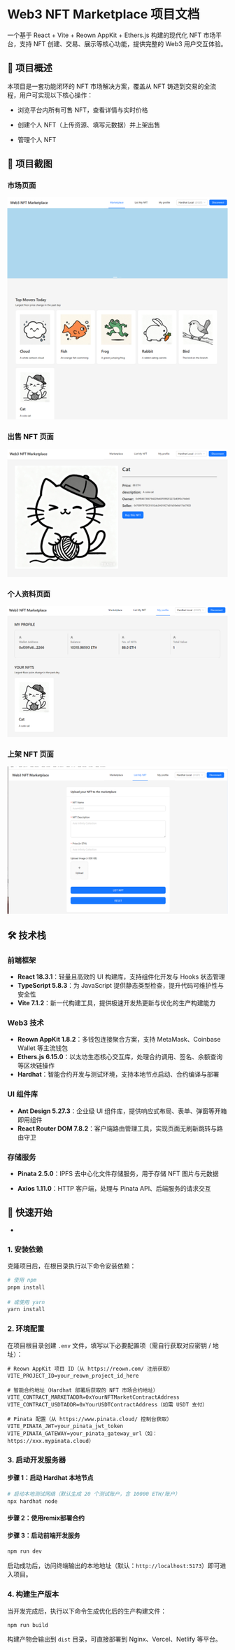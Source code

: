 # Web3 NFT Marketplace 项目文档

一个基于 React + Vite + Reown AppKit + Ethers.js 构建的现代化 NFT 市场平台，支持 NFT 创建、交易、展示等核心功能，提供完整的 Web3 用户交互体验。

## 📝 项目概述

本项目是一套功能闭环的 NFT 市场解决方案，覆盖从 NFT 铸造到交易的全流程，用户可实现以下核心操作：

- 浏览平台内所有可售 NFT，查看详情与实时价格

- 创建个人 NFT（上传资源、填写元数据）并上架出售

- 管理个人 NFT 
## 📸 项目截图

### 市场页面
![NFTMarketplace](./src/assets/images/NFTMarketplace.png)

### 出售 NFT 页面
![buyNFT](./src/assets/images/buyNFT.png)

### 个人资料页面
![myProfile](./src/assets/images/myProfile.png)

### 上架 NFT 页面
![listMyNFT](./src/assets/images/listMyNFT.png)



## 🛠️ 技术栈

### 前端框架

- **React 18.3.1**：轻量且高效的 UI 构建库，支持组件化开发与 Hooks 状态管理
- **TypeScript 5.8.3**：为 JavaScript 提供静态类型检查，提升代码可维护性与安全性
- **Vite 7.1.2**：新一代构建工具，提供极速开发热更新与优化的生产构建能力

### Web3 技术

- **Reown AppKit 1.8.2**：多钱包连接聚合方案，支持 MetaMask、Coinbase Wallet 等主流钱包
- **Ethers.js 6.15.0**：以太坊生态核心交互库，处理合约调用、签名、余额查询等区块链操作
- **Hardhat**：智能合约开发与测试环境，支持本地节点启动、合约编译与部署

### UI 组件库

- **Ant Design 5.27.3**：企业级 UI 组件库，提供响应式布局、表单、弹窗等开箱即用组件
- **React Router DOM 7.8.2**：客户端路由管理工具，实现页面无刷新跳转与路由守卫

### 存储服务

- **Pinata 2.5.0**：IPFS 去中心化文件存储服务，用于存储 NFT 图片与元数据

- **Axios 1.11.0**：HTTP 客户端，处理与 Pinata API、后端服务的请求交互

  

## 🚀 快速开始

- 

### 1. 安装依赖

克隆项目后，在根目录执行以下命令安装依赖：

```bash
# 使用 npm
pnpm install

# 或使用 yarn
yarn install
```

### 2. 环境配置

在项目根目录创建 `.env` 文件，填写以下必要配置项（需自行获取对应密钥 / 地址）：

```env
# Reown AppKit 项目 ID（从 https://reown.com/ 注册获取）
VITE_PROJECT_ID=your_reown_project_id_here

# 智能合约地址（Hardhat 部署后获取的 NFT 市场合约地址）
VITE_CONTRACT_MARKETADDR=0xYourNFTMarketContractAddress
VITE_CONTRACT_USDTADDR=0xYourUSDTContractAddress（如需 USDT 支付）

# Pinata 配置（从 https://www.pinata.cloud/ 控制台获取）
VITE_PINATA_JWT=your_pinata_jwt_token
VITE_PINATA_GATEWAY=your_pinata_gateway_url（如：https://xxx.mypinata.cloud）
```

### 3. 启动开发服务器

#### 步骤 1：启动 Hardhat 本地节点

```bash
# 启动本地测试网络（默认生成 20 个测试账户，含 10000 ETH/账户）
npx hardhat node
```

#### 步骤 2：使用remix部署合约

#### 步骤 3：启动前端开发服务

```bash
npm run dev
```

启动成功后，访问终端输出的本地地址（默认：`http://localhost:5173`）即可进入项目。

### 4. 构建生产版本

当开发完成后，执行以下命令生成优化后的生产构建文件：

```bash
npm run build
```



构建产物会输出到 `dist` 目录，可直接部署到 Nginx、Vercel、Netlify 等平台。

## 

